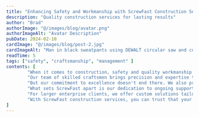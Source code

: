 ```yaml
---
title: "Enhancing Safety and Workmanship with ScrewFast Construction Services"
description: "Quality construction services for lasting results"
author: "Brad"
authorImage: "@/images/blog/avatar.png"
authorImageAlt: "Avatar Description"
pubDate: 2024-02-10
cardImage: "@/images/blog/post-2.jpg"
cardImageAlt: "Man in black sweatpants using DEWALT circular saw and cutting a wood plank"
readTime: 5
tags: ["safety", "craftsmanship", "management" ]
contents: [
        "When it comes to construction, safety and quality workmanship are non-negotiable. At ScrewFast, we're proud to offer a range of construction services that prioritize both, ensuring your projects are built to last.",
        "Our team of skilled craftsmen brings precision and expertise to every job, from minor installations to large-scale structural work. With top-quality tools and materials from our extensive inventory, we guarantee the highest standards of safety and craftsmanship on every project.",
        "But our commitment to excellence doesn't end there. We also provide thorough project management services to keep your build on track and within budget. From workflow coordination to stakeholder communication, ScrewFast handles the complexities so you can focus on your vision.",
        "What sets ScrewFast apart is our dedication to ongoing support. We don't just finish the job and walk away—we're here for the long haul. Our maintenance services ensure that your construction remains in optimal condition, providing peace of mind for years to come.",
        "For larger enterprise clients, we offer custom solutions tailored to your unique challenges. By understanding your specific needs, we engineer strategies aimed at maximizing efficiency and driving your business forward.",
        "With ScrewFast construction services, you can trust that your projects are in good hands. Experience the difference today and see why so many clients choose ScrewFast for their construction needs."
]
---
```

